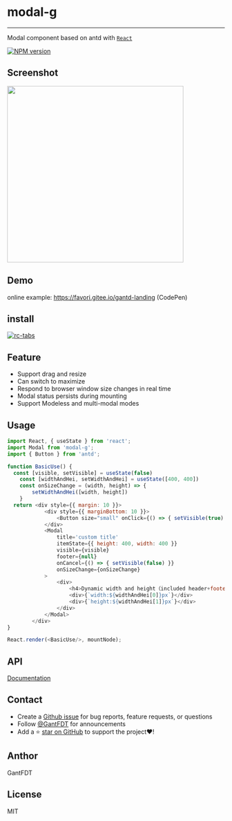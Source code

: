 # modal-g

---
Modal component based on antd with [`React`](https://facebook.github.io/react/)

[![NPM version][npm-image]][npm-url]

[npm-image]: https://img.shields.io/npm/v/modal-g.svg
[npm-url]: https://www.npmjs.com/package/modal-g

## Screenshot

<img src='https://zos.alipayobjects.com/rmsportal/JwLASrsOYJuFRIt.png' width='408'>

## Demo

online example: https://favori.gitee.io/gantd-landing (CodePen)

## install

[![rc-tabs](https://nodei.co/npm/modal-g.png)](https://npmjs.org/package/modal-g)

## Feature

- Support drag and resize
- Can switch to maximize
- Respond to browser window size changes in real time
- Modal status persists during mounting
- Support Modeless and multi-modal modes

## Usage

```js
import React, { useState } from 'react';
import Modal from 'modal-g';
import { Button } from 'antd';

function BasicUse() {
  const [visible, setVisible] = useState(false)
    const [widthAndHei, setWidthAndHei] = useState([400, 400])
    const onSizeChange = (width, height) => {
        setWidthAndHei([width, height])
    }
  return <div style={{ margin: 10 }}>
            <div style={{ marginBottom: 10 }}>
                <Button size="small" onClick={() => { setVisible(true) }}>click</Button>
            </div>
            <Modal
                title='custom title'
                itemState={{ height: 400, width: 400 }}
                visible={visible}
                footer={null}
                onCancel={() => { setVisible(false) }}
                onSizeChange={onSizeChange}
            >
                <div>
                    <h4>Dynamic width and height（included header+footer）:</h4>
                    <div>{`width:${widthAndHei[0]}px`}</div>
                    <div>{`height:${widthAndHei[1]}px`}</div>
                </div>
            </Modal>
        </div>
}

React.render(<BasicUse/>, mountNode);
```

## API

[Documentation](https://jhildenbiddle.github.io/css-vars-ponyfill)

## Contact

- Create a [Github issue](https://github.com/jhildenbiddle/css-vars-ponyfill/issues) for bug reports, feature requests, or questions
- Follow [@GantFDT](https://twitter.com/jhildenbiddle) for announcements
- Add a ⭐️ [star on GitHub](https://github.com/jhildenbiddle/css-vars-ponyfill) to support the project❤️!

## Anthor 

GantFDT

## License

MIT